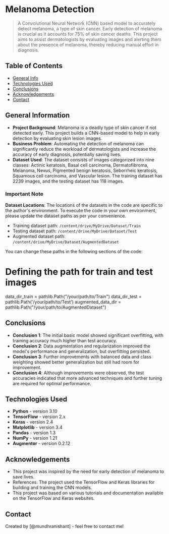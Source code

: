 
# Melanoma Detection
> A Convolutional Neural Network (CNN) based model to accurately detect melanoma, a type of skin cancer. Early detection of melanoma is crucial as it accounts for 75% of skin cancer deaths. This project aims to assist dermatologists by evaluating images and alerting them about the presence of melanoma, thereby reducing manual effort in diagnosis.

## Table of Contents
* [General Info](#general-information)
* [Technologies Used](#technologies-used)
* [Conclusions](#conclusions)
* [Acknowledgements](#acknowledgements)
* [Contact](#contact)

## General Information
- **Project Background**: Melanoma is a deadly type of skin cancer if not detected early. This project builds a CNN-based model to help in early detection by evaluating skin lesion images.
- **Business Problem**: Automating the detection of melanoma can significantly reduce the workload of dermatologists and increase the accuracy of early diagnosis, potentially saving lives.
- **Dataset Used**: The dataset consists of images categorized into nine classes: Actinic keratosis, Basal cell carcinoma, Dermatofibroma, Melanoma, Nevus, Pigmented benign keratosis, Seborrheic keratosis, Squamous cell carcinoma, and Vascular lesion. The training dataset has 2239 images, and the testing dataset has 118 images.

### **Important Note**
**Dataset Locations**: The locations of the datasets in the code are specific to the author's environment. To execute the code in your own environment, please update the dataset paths as per your convenience. 
- Training dataset path: `/content/drive/MyDrive/Dataset/Train`
- Testing dataset path: `/content/drive/MyDrive/Dataset/Test`
- Augmented dataset path: `/content/drive/MyDrive/Dataset/AugmentedDataset`

You can change these paths in the following sections of the code:

# Defining the path for train and test images
data_dir_train = pathlib.Path("/your/path/to/Train")
data_dir_test = pathlib.Path('/your/path/to/Test')
augmented_data_dir = pathlib.Path("/your/path/to/AugmentedDataset")

## Conclusions
- **Conclusion 1**: The initial basic model showed significant overfitting, with training accuracy much higher than test accuracy.
- **Conclusion 2**: Data augmentation and regularization improved the model's performance and generalization, but overfitting persisted.
- **Conclusion 3**: Further improvements with balanced data and class weighting showed better generalization but still had room for improvement.
- **Conclusion 4**: Although improvements were observed, the test accuracies indicated that more advanced techniques and further tuning are required for optimal performance.

## Technologies Used
- **Python** - version 3.10
- **TensorFlow** - version 2.x
- **Keras** - version 2.4
- **Matplotlib** - version 3.4
- **Pandas** - version 1.3
- **NumPy** - version 1.21
- **Augmentor** - version 0.2.12

## Acknowledgements
- This project was inspired by the need for early detection of melanoma to save lives.
- References: The project used the TensorFlow and Keras libraries for building and training the CNN models.
- This project was based on various tutorials and documentation available on the TensorFlow and Keras websites.

## Contact
Created by [@mundhranishant] - feel free to contact me!
